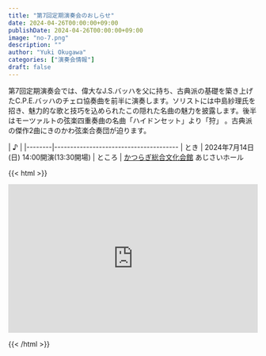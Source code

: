 ```yaml
---
title: "第7回定期演奏会のおしらせ"
date: 2024-04-26T00:00:00+09:00
publishDate: 2024-04-26T00:00:00+09:00
image: "no-7.png"
description: ""
author: "Yuki Okugawa"
categories: ["演奏会情報"]
draft: false
---
```


第7回定期演奏会では、偉大なJ.S.バッハを父に持ち、古典派の基礎を築き上げたC.P.E.バッハのチェロ協奏曲を前半に演奏します。ソリストには中島紗理氏を招き、魅力的な歌と技巧を込められたこの隠れた名曲の魅力を披露します。後半はモーツァルトの弦楽四重奏曲の名曲「ハイドンセット」より「狩」 。古典派の傑作2曲にきのかわ弦楽合奏団が迫ります。

| ♪     |
|--------|---------------------------------------
| とき   | 2024年7月14日(日) 14:00開演(13:30開場)
| ところ | [かつらぎ総合文化会館](https://www.town.katsuragi.wakayama.jp/050/120/020/) あじさいホール

{{< html >}}

<iframe src="https://www.google.com/maps/embed?pb=!1m18!1m12!1m3!1d3296.1842100559807!2d135.50272821522157!3d34.294849480540634!2m3!1f0!2f0!3f0!3m2!1i1024!2i768!4f13.1!3m3!1m2!1s0x60072c206a160e55%3A0x903ceb74cd0662bb!2z44GL44Gk44KJ44GO57eP5ZCI5paH5YyW5Lya6aSo44CM44GC44GY44GV44GE44Ob44O844Or44CN!5e0!3m2!1sja!2sjp!4v1683783114929!5m2!1sja!2sjp" style="border:0;width:100%;height:300px;" allowfullscreen="" loading="lazy" referrerpolicy="no-referrer-when-downgrade"></iframe>

{{< /html >}}
